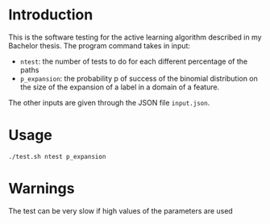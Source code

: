 # Introduction
This is the software testing for the active learning algorithm described in my Bachelor thesis.
The program command takes in input: 
- ```ntest```: the number of tests to do for each different percentage of the paths
- ```p_expansion```: the probability p of success of the binomial distribution on the size of the expansion of a label in a domain of a feature.

The other inputs are given through the JSON file ```input.json```.

# Usage
```
./test.sh ntest p_expansion
```

# Warnings
The test can be very slow if high values of the parameters are used
